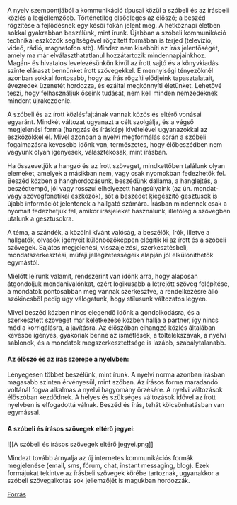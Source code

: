 A nyelv szempontjából a kommunikáció típusai közül a szóbeli és az írásbeli közlés a legjellemzőbb. Történetileg elsődleges az élőszó; a beszéd rögzítése a fejlődésnek egy késői fokán jelent meg. A hétköznapi életben sokkal gyakrabban beszélünk, mint írunk. Újabban a szóbeli kommunikáció technikai eszközök segítségével rögzített formában is terjed (televízió, videó, rádió, magnetofon stb). Mindez nem kisebbíti az írás jelentőségét, amely ma már elválaszthatatlanul hozzátartozik mindennapjainkhoz. Magán- és hivatalos levelezésünkön kívül az írott sajtó és a könyvkiadás szinte eláraszt bennünket írott szövegekkel. E mennyiségi tényezőknél azonban sokkal fontosabb, hogy az írás rögzíti elődjeink tapasztalatait, évezredek üzenetét hordozza, és ezáltal megkönnyíti életünket. Lehetővé teszi, hogy felhasználjuk őseink tudását, nem kell minden nemzedéknek mindent újrakezdenie.

A szóbeli és az írott közlésfajtának vannak közös és eltérő vonásai egyaránt. Mindkét változat ugyanazt a célt szolgálja, és a végső megjelenési forma (hangzás és íráskép) kivételével ugyanazokkal az eszközökkel él. Mivel azonban a nyelvi megformálás során a szóbeli fogalmazásra kevesebb időnk van, természetes, hogy élőbeszédben nem vagyunk olyan igényesek, választékosak, mint írásban.

Ha összevetjük a hangzó és az írott szöveget, mindkettőben találunk olyan elemeket, amelyek a másikban nem, vagy csak nyomokban fedezhetők fel. Beszéd közben a hanghordozásunk, beszédünk dallama, a hanglejtés, a beszédtempó, jól vagy rosszul elhelyezett hangsúlyaink (az ún. mondat- vagy szövegfonetikai eszközök), sőt a beszédet kiegészítő gesztusok is újabb információt jelentenek a hallgató számára. Írásban mindennek csak a nyomait fedezhetjük fel, amikor írásjeleket használunk, illetőleg a szövegben utalunk a gesztusokra.

A téma, a szándék, a közölni kívánt valóság, a beszélők, írók, illetve a hallgatók, olvasók igényeit különbözőképpen elégítik ki az írott és a szóbeli szövegek. Sajátos megjelenési, visszajelzési, szerkesztésbeli, mondatszerkesztési, műfaji jellegzetességeik alapján jól elkülöníthetők egymástól.

Mielőtt leírunk valamit, rendszerint van időnk arra, hogy alaposan átgondoljuk mondanivalónkat, ezért logikusabb a létrejött szöveg felépítése, a mondatok pontosabban meg vannak szerkesztve, a rendelkezésre álló szókincsből pedig úgy válogatunk, hogy stílusunk változatos legyen.

Mivel beszéd közben nincs elegendő időnk a gondolkodásra, és a szerkesztett szöveget már keletkezése közben hallja a partner, így nincs mód a korrigálásra, a javításra. Az élőszóban elhangzó közlés általában kevésbé igényes, gyakoriak benne az ismétlések, a töltelékszavak, a nyelvi sablonok, és a mondatok megszerkesztettsége is lazább, szabálytalanabb.

#### Az élőszó és az írás szerepe a nyelvben:

Lényegesen többet beszélünk, mint írunk. A nyelvi norma azonban írásban magasabb szinten érvényesül, mint szóban. Az írásos forma maradandó voltánál fogva alkalmas a nyelvi hagyomány őrzésére. A nyelvi változások élőszóban kezdődnek. A helyes és szükséges változások idővel az írott nyelvben is elfogadottá válnak. Beszéd és írás, tehát kölcsönhatásban van egymással.

#### A szóbeli és írásos szövegek eltérő jegyei:

![[A szóbeli és írásos szövegek eltérő jegyei.png]]

Mindezt tovább árnyalja az új internetes kommunikációs formák megjelenése (email, sms, 
fórum, chat, instant messaging, blog). Ezek formájukat tekintve az írásbeli szövegek körébe tartoznak, ugyanakkor a szóbeli szövegalkotás sok jellemzőjét is magukban hordozzák.

[Forrás](https://www.studocu.com/hu/document/magyar-agrar-es-elettudomanyi-egyetem/elelmezesvezeto/12-szobeli-es-irasbeli-szovegek/60737935)
